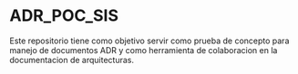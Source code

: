 # ADR_POC_SIS
Este repositorio tiene como objetivo servir como prueba de concepto para manejo de documentos ADR y como herramienta de colaboracion en la documentacion de arquitecturas.
